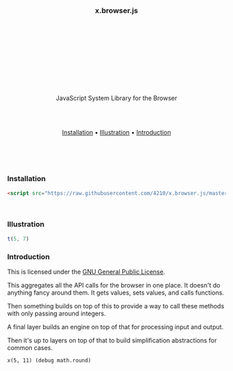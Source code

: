 
<br/>
<br/>
<br/>
<br/>
<br/>
<br/>
<br/>
<br/>
<br/>
<br/>

<h3 align="center">x.browser.js</h3>

<br/>
<br/>
<br/>
<br/>
<br/>
<br/>
<br/>
<br/>
<br/>

<p align="center">
  JavaScript System Library for the Browser
</p>

<br/>
<br/>

<p align="center">
  <a href="#usage">Installation</a> •
  <a href="#license">Illustration</a> •
  <a href="#introduction">Introduction</a>
</p>

<br/>
<br/>
<br/>

### Installation

```html
<script src="https://raw.githubusercontent.com/4210/x.browser.js/master/index.js"></script>
```

<br/>

### Illustration

```js
t(5, 7)
```

### Introduction

This is licensed under the [GNU General Public License](docs/License.md).

This aggregates all the API calls for the browser in one place. It doesn't do anything fancy around them. It gets values, sets values, and calls functions.

Then something builds on top of this to provide a way to call these methods with only passing around integers.

A final layer builds an engine on top of that for processing input and output.

Then it's up to layers on top of that to build simplification abstractions for common cases.

```
x(5, 11) (debug math.round)
```

